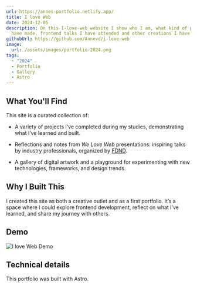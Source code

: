 ```yaml
---
url: https://annes-portfolio.netlify.app/
title: I love Web
date: 2024-12-05
description: On this I-love-web website I show who I am, what kind of projects I
  have made, frontend talks I have attended and other creations I have made.
githubUrl: https://github.com/Annevd/i-love-web
image:
  url: /assets/images/portfolio-2024.png
tags:
  - "2024"
  - Portfolio
  - Gallery
  - Astro
---
```


## What You'll Find

This site is a curated collection of:

- A variety of projects I’ve completed during my studies, demonstrating what I’ve learned and built.

- Reflections and notes from *We Love Web* presentations: inspiring talks by industry professionals, organized by [FDND](https://fdnd.nl/).

- A gallery of digital artwork and a playground for experimenting with new technologies, frameworks, and design trends.

## Why I Built This

I created this site as both a creative outlet and as a first portfolio. It’s a space where I could explore frontend development, reflect on what I’ve learned, and share my journey with others.

## Demo

<img src="/assets/demos/i-love-web-demo.gif" alt="I love Web Demo"/>


## Technical details

This portfolio was built with Astro.